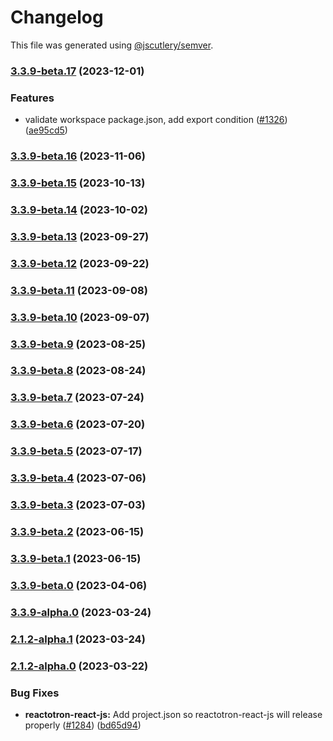 # Changelog

This file was generated using [@jscutlery/semver](https://github.com/jscutlery/semver).

### [3.3.9-beta.17](https://github.com/infinitered/reactotron/compare/reactotron-react-js@3.3.9-beta.16...reactotron-react-js@3.3.9-beta.17) (2023-12-01)


### Features

* validate workspace package.json, add export condition ([#1326](https://github.com/infinitered/reactotron/issues/1326)) ([ae95cd5](https://github.com/infinitered/reactotron/commit/ae95cd536de187ede034e5183ceeb812f356d273))

### [3.3.9-beta.16](https://github.com/infinitered/reactotron/compare/reactotron-react-js@3.3.9-beta.15...reactotron-react-js@3.3.9-beta.16) (2023-11-06)

### [3.3.9-beta.15](https://github.com/infinitered/reactotron/compare/reactotron-react-js@3.3.9-beta.14...reactotron-react-js@3.3.9-beta.15) (2023-10-13)

### [3.3.9-beta.14](https://github.com/infinitered/reactotron/compare/reactotron-react-js@3.3.9-beta.13...reactotron-react-js@3.3.9-beta.14) (2023-10-02)

### [3.3.9-beta.13](https://github.com/infinitered/reactotron/compare/reactotron-react-js@3.3.9-beta.12...reactotron-react-js@3.3.9-beta.13) (2023-09-27)

### [3.3.9-beta.12](https://github.com/infinitered/reactotron/compare/reactotron-react-js@3.3.9-beta.11...reactotron-react-js@3.3.9-beta.12) (2023-09-22)

### [3.3.9-beta.11](https://github.com/infinitered/reactotron/compare/reactotron-react-js@3.3.9-beta.10...reactotron-react-js@3.3.9-beta.11) (2023-09-08)

### [3.3.9-beta.10](https://github.com/infinitered/reactotron/compare/reactotron-react-js@3.3.9-beta.9...reactotron-react-js@3.3.9-beta.10) (2023-09-07)

### [3.3.9-beta.9](https://github.com/infinitered/reactotron/compare/reactotron-react-js@3.3.9-beta.8...reactotron-react-js@3.3.9-beta.9) (2023-08-25)

### [3.3.9-beta.8](https://github.com/infinitered/reactotron/compare/reactotron-react-js@3.3.9-beta.7...reactotron-react-js@3.3.9-beta.8) (2023-08-24)

### [3.3.9-beta.7](https://github.com/infinitered/reactotron/compare/reactotron-react-js@3.3.9-beta.6...reactotron-react-js@3.3.9-beta.7) (2023-07-24)

### [3.3.9-beta.6](https://github.com/infinitered/reactotron/compare/reactotron-react-js@3.3.9-beta.5...reactotron-react-js@3.3.9-beta.6) (2023-07-20)

### [3.3.9-beta.5](https://github.com/infinitered/reactotron/compare/reactotron-react-js@3.3.9-beta.4...reactotron-react-js@3.3.9-beta.5) (2023-07-17)

### [3.3.9-beta.4](https://github.com/infinitered/reactotron/compare/reactotron-react-js@3.3.9-beta.3...reactotron-react-js@3.3.9-beta.4) (2023-07-06)

### [3.3.9-beta.3](https://github.com/infinitered/reactotron/compare/reactotron-react-js@3.3.9-beta.2...reactotron-react-js@3.3.9-beta.3) (2023-07-03)

### [3.3.9-beta.2](https://github.com/infinitered/reactotron/compare/reactotron-react-js@3.3.9-beta.1...reactotron-react-js@3.3.9-beta.2) (2023-06-15)

### [3.3.9-beta.1](https://github.com/infinitered/reactotron/compare/reactotron-react-js@3.3.9-beta.0...reactotron-react-js@3.3.9-beta.1) (2023-06-15)

### [3.3.9-beta.0](https://github.com/infinitered/reactotron/compare/reactotron-react-js@3.3.9-alpha.0...reactotron-react-js@3.3.9-beta.0) (2023-04-06)

### [3.3.9-alpha.0](https://github.com/infinitered/reactotron/compare/reactotron-react-js@2.1.2-alpha.1...reactotron-react-js@3.3.9-alpha.0) (2023-03-24)

### [2.1.2-alpha.1](https://github.com/infinitered/reactotron/compare/reactotron-react-js@2.1.2-alpha.0...reactotron-react-js@2.1.2-alpha.1) (2023-03-24)

### [2.1.2-alpha.0](https://github.com/infinitered/reactotron/compare/reactotron-react-js@2.1.1...reactotron-react-js@2.1.2-alpha.0) (2023-03-22)


### Bug Fixes

* **reactotron-react-js:** Add project.json so reactotron-react-js will release properly ([#1284](https://github.com/infinitered/reactotron/issues/1284)) ([bd65d94](https://github.com/infinitered/reactotron/commit/bd65d9440c2c4e035b277fbff89ef140ae86dcaa))
